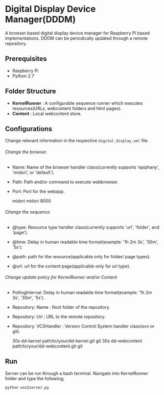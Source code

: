Digital Display Device Manager(DDDM)
===================================
A browser based digital display device manager for Raspberry Pi based implementations. DDDM can be periodically updated through a remote repository.

Prerequisites
--------------
* Raspberry Pi
* Python 2.7

Folder Structure
-----------------
* **KernelRunner** : A configurable sequence runner which executes resources(URLs, webcontent folders and html pages).
* **Content** : Local webcontent store.

Configurations
------------------

Change relevant information in the respective `digital_display.xml` file.

###### Change the browser.
* Name: Name of the browser handler class(currently supports 'epiphany', 'midori', or 'default').
* Path: Path and/or command to execute webbrowser.
* Port: Port for the webapp.

    <WebBrowser>
      <Name>midori</Name>
      <Path>midori</Path>
      <Port>8000</Port>
    </WebBrowser>

###### Change the sequence.
* @type: Resource type handler class(currently supports 'url', 'folder', and 'page').
* @time: Delay in human readable time format(example: '1h 2m 3s', '30m', '5s').
* @path: path for the resource(applicable only for folder/ page types).
* @url: url for the content page(applicable only for url type).

    <DisplaySequence>
      <Resource type="folder" time="15s" path="Folder_Sample1" />
      <Resource type="page" time="1h" path="Folder_Sample2/index.html" />
      <Resource type="url" time="30m" url="http://www.wso2.com" />
      <Resource type="folder" time="15s" path="Folder_Sample2" />
    </DisplaySequence>

###### Change update policy for KernelRunner and/or Content
* PollingInterval: Delay in human readable time format(example: '1h 2m 3s', '30m', '5s').
* Repository: Name : Root folder of the repository.
* Repository: Url : URL to the remote repository.
* Repository: VCSHandler : Version Control System handler class(svn or git).

    <UpdatePolicy>
      <Kernel>
        <PollingInterval>30s</PollingInterval>
        <Repository>
          <Name>dd-kernel</Name>
          <Url>path/to/your/dd-kernel.git</Url>
          <VCSHandler>git</VCSHandler>
        </Repository>
      </Kernel>
      <Content>
        <PollingInterval>30s</PollingInterval>
        <Repository>
          <Name>dd-webcontent</Name>
          <Url>path/to/your/dd-webcontent.git</Url>
          <VCSHandler>git</VCSHandler>
        </Repository>
      </Content>
    </UpdatePolicy>


Run
------------
Server can be run through a bash terminal. Navigate into KernelRunner folder and type the following;

    python wso2server.py
